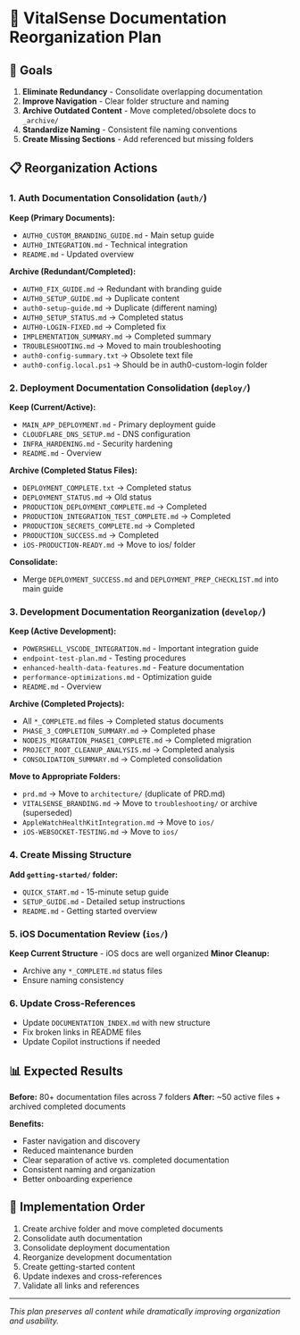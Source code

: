 # 📁 VitalSense Documentation Reorganization Plan

## 🎯 Goals

1. **Eliminate Redundancy** - Consolidate overlapping documentation
2. **Improve Navigation** - Clear folder structure and naming
3. **Archive Outdated Content** - Move completed/obsolete docs to `_archive/`
4. **Standardize Naming** - Consistent file naming conventions
5. **Create Missing Sections** - Add referenced but missing folders

## 📋 Reorganization Actions

### 1. **Auth Documentation Consolidation** (`auth/`)

**Keep (Primary Documents):**

- `AUTH0_CUSTOM_BRANDING_GUIDE.md` - Main setup guide
- `AUTH0_INTEGRATION.md` - Technical integration
- `README.md` - Updated overview

**Archive (Redundant/Completed):**

- `AUTH0_FIX_GUIDE.md` → Redundant with branding guide
- `AUTH0_SETUP_GUIDE.md` → Duplicate content
- `auth0-setup-guide.md` → Duplicate (different naming)
- `AUTH0_SETUP_STATUS.md` → Completed status
- `AUTH0-LOGIN-FIXED.md` → Completed fix
- `IMPLEMENTATION_SUMMARY.md` → Completed summary
- `TROUBLESHOOTING.md` → Moved to main troubleshooting
- `auth0-config-summary.txt` → Obsolete text file
- `auth0-config.local.ps1` → Should be in auth0-custom-login folder

### 2. **Deployment Documentation Consolidation** (`deploy/`)

**Keep (Current/Active):**

- `MAIN_APP_DEPLOYMENT.md` - Primary deployment guide
- `CLOUDFLARE_DNS_SETUP.md` - DNS configuration
- `INFRA_HARDENING.md` - Security hardening
- `README.md` - Overview

**Archive (Completed Status Files):**

- `DEPLOYMENT_COMPLETE.txt` → Completed status
- `DEPLOYMENT_STATUS.md` → Old status
- `PRODUCTION_DEPLOYMENT_COMPLETE.md` → Completed
- `PRODUCTION_INTEGRATION_TEST_COMPLETE.md` → Completed
- `PRODUCTION_SECRETS_COMPLETE.md` → Completed
- `PRODUCTION_SUCCESS.md` → Completed
- `iOS-PRODUCTION-READY.md` → Move to ios/ folder

**Consolidate:**

- Merge `DEPLOYMENT_SUCCESS.md` and `DEPLOYMENT_PREP_CHECKLIST.md` into main guide

### 3. **Development Documentation Reorganization** (`develop/`)

**Keep (Active Development):**

- `POWERSHELL_VSCODE_INTEGRATION.md` - Important integration guide
- `endpoint-test-plan.md` - Testing procedures
- `enhanced-health-data-features.md` - Feature documentation
- `performance-optimizations.md` - Optimization guide
- `README.md` - Overview

**Archive (Completed Projects):**

- All `*_COMPLETE.md` files → Completed status documents
- `PHASE_3_COMPLETION_SUMMARY.md` → Completed phase
- `NODEJS_MIGRATION_PHASE1_COMPLETE.md` → Completed migration
- `PROJECT_ROOT_CLEANUP_ANALYSIS.md` → Completed analysis
- `CONSOLIDATION_SUMMARY.md` → Completed consolidation

**Move to Appropriate Folders:**

- `prd.md` → Move to `architecture/` (duplicate of PRD.md)
- `VITALSENSE_BRANDING.md` → Move to `troubleshooting/` or archive (superseded)
- `AppleWatchHealthKitIntegration.md` → Move to `ios/`
- `iOS-WEBSOCKET-TESTING.md` → Move to `ios/`

### 4. **Create Missing Structure**

**Add `getting-started/` folder:**

- `QUICK_START.md` - 15-minute setup guide
- `SETUP_GUIDE.md` - Detailed setup instructions
- `README.md` - Getting started overview

### 5. **iOS Documentation Review** (`ios/`)

**Keep Current Structure** - iOS docs are well organized
**Minor Cleanup:**

- Archive any `*_COMPLETE.md` status files
- Ensure naming consistency

### 6. **Update Cross-References**

- Update `DOCUMENTATION_INDEX.md` with new structure
- Fix broken links in README files
- Update Copilot instructions if needed

## 📊 Expected Results

**Before:** 80+ documentation files across 7 folders
**After:** ~50 active files + archived completed documents

**Benefits:**

- Faster navigation and discovery
- Reduced maintenance burden
- Clear separation of active vs. completed documentation
- Consistent naming and organization
- Better onboarding experience

## 🚀 Implementation Order

1. Create archive folder and move completed documents
2. Consolidate auth documentation
3. Consolidate deployment documentation  
4. Reorganize development documentation
5. Create getting-started content
6. Update indexes and cross-references
7. Validate all links and references

---

*This plan preserves all content while dramatically improving organization and usability.*
